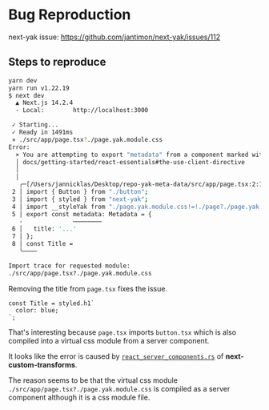 # Bug Reproduction

next-yak issue: https://github.com/jantimon/next-yak/issues/112

## Steps to reproduce

```bash
yarn dev
yarn run v1.22.19
$ next dev
  ▲ Next.js 14.2.4
  - Local:        http://localhost:3000

 ✓ Starting...
 ✓ Ready in 1491ms
 ⨯ ./src/app/page.tsx?./page.yak.module.css
Error: 
  × You are attempting to export "metadata" from a component marked with "use client", which is disallowed. Either remove the export, or the "use client" directive. Read more: https://nextjs.org/
  │ docs/getting-started/react-essentials#the-use-client-directive
  │ 
  │ 
   ╭─[/Users/jannicklas/Desktop/repo-yak-meta-data/src/app/page.tsx:2:1]
 2 │ import { Button } from "./button";
 3 │ import { styled } from "next-yak";
 4 │ import __styleYak from "./page.yak.module.css!=!./page?./page.yak.module.css";
 5 │ export const metadata: Metadata = {
   ·              ────────
 6 │   title: '...'
 7 │ };
 8 │ const Title =
   ╰────

Import trace for requested module:
./src/app/page.tsx?./page.yak.module.css
 ```

Removing the title from `page.tsx` fixes the issue.

```tsx
const Title = styled.h1`
  color: blue;
`;
```

That's interesting because `page.tsx` imports `button.tsx` which is also compiled into a virtual css module
from a server component.

 It looks like the error is caused by [`react_server_components.rs`](https://github.com/vercel/next.js/blob/8f93430080f1c18b3f25a0b9c842063f6dc9c9e8/packages/next-swc/crates/next-custom-transforms/src/transforms/react_server_components.rs#L738-L749) of **next-custom-transforms**.  

 The reason seems to be that the virtual css module `./src/app/page.tsx?./page.yak.module.css` is compiled as a server component although it is a css module file.